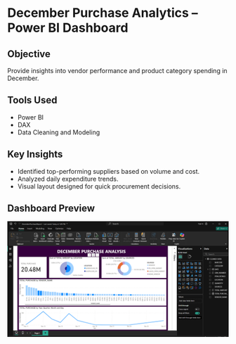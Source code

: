 # December Purchase Analytics – Power BI Dashboard

## Objective
Provide insights into vendor performance and product category spending in December.

## Tools Used
- Power BI
- DAX
- Data Cleaning and Modeling

## Key Insights
- Identified top-performing suppliers based on volume and cost.
- Analyzed daily expenditure trends.
- Visual layout designed for quick procurement decisions.

## Dashboard Preview
![Dashboard Screenshot](./December_purchase_report_analysis.png)

